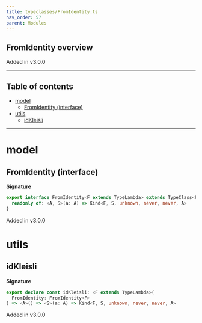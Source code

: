 ```yaml
---
title: typeclasses/FromIdentity.ts
nav_order: 57
parent: Modules
---
```


## FromIdentity overview

Added in v3.0.0

---

<h2 class="text-delta">Table of contents</h2>

- [model](#model)
  - [FromIdentity (interface)](#fromidentity-interface)
- [utils](#utils)
  - [idKleisli](#idkleisli)

---

# model

## FromIdentity (interface)

**Signature**

```ts
export interface FromIdentity<F extends TypeLambda> extends TypeClass<F> {
  readonly of: <A, S>(a: A) => Kind<F, S, unknown, never, never, A>
}
```

Added in v3.0.0

# utils

## idKleisli

**Signature**

```ts
export declare const idKleisli: <F extends TypeLambda>(
  FromIdentity: FromIdentity<F>
) => <A>() => <S>(a: A) => Kind<F, S, unknown, never, never, A>
```

Added in v3.0.0

